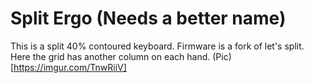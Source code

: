 # Split Ergo (Needs a better name)

This is a split 40% contoured keyboard. Firmware is a fork of let's split.  Here the grid has another column on each hand. 
(Pic)[https://imgur.com/TnwRiiV]
